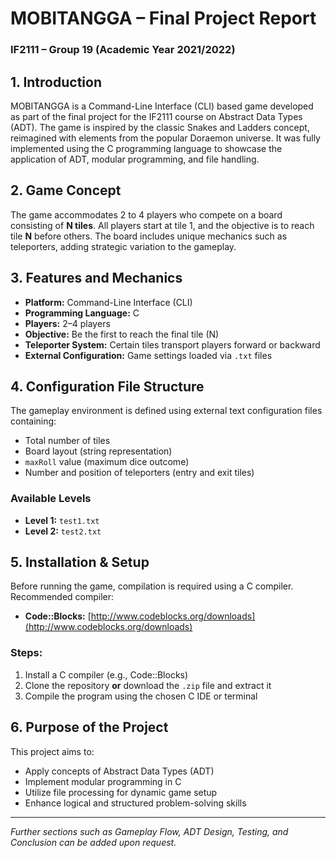 # MOBITANGGA – Final Project Report

### IF2111 – Group 19 (Academic Year 2021/2022)

## 1. Introduction

MOBITANGGA is a Command-Line Interface (CLI) based game developed as part of the final project for the IF2111 course on Abstract Data Types (ADT). The game is inspired by the classic Snakes and Ladders concept, reimagined with elements from the popular Doraemon universe. It was fully implemented using the C programming language to showcase the application of ADT, modular programming, and file handling.

## 2. Game Concept

The game accommodates 2 to 4 players who compete on a board consisting of **N tiles**. All players start at tile 1, and the objective is to reach tile **N** before others. The board includes unique mechanics such as teleporters, adding strategic variation to the gameplay.

## 3. Features and Mechanics

* **Platform:** Command-Line Interface (CLI)
* **Programming Language:** C
* **Players:** 2–4 players
* **Objective:** Be the first to reach the final tile (N)
* **Teleporter System:** Certain tiles transport players forward or backward
* **External Configuration:** Game settings loaded via `.txt` files

## 4. Configuration File Structure

The gameplay environment is defined using external text configuration files containing:

* Total number of tiles
* Board layout (string representation)
* `maxRoll` value (maximum dice outcome)
* Number and position of teleporters (entry and exit tiles)

### Available Levels

* **Level 1:** `test1.txt`
* **Level 2:** `test2.txt`

## 5. Installation & Setup

Before running the game, compilation is required using a C compiler. Recommended compiler:

* **Code::Blocks:** [http://www.codeblocks.org/downloads](http://www.codeblocks.org/downloads)

### Steps:

1. Install a C compiler (e.g., Code::Blocks)
2. Clone the repository **or** download the `.zip` file and extract it
3. Compile the program using the chosen C IDE or terminal

## 6. Purpose of the Project

This project aims to:

* Apply concepts of Abstract Data Types (ADT)
* Implement modular programming in C
* Utilize file processing for dynamic game setup
* Enhance logical and structured problem-solving skills

---

*Further sections such as Gameplay Flow, ADT Design, Testing, and Conclusion can be added upon request.*
